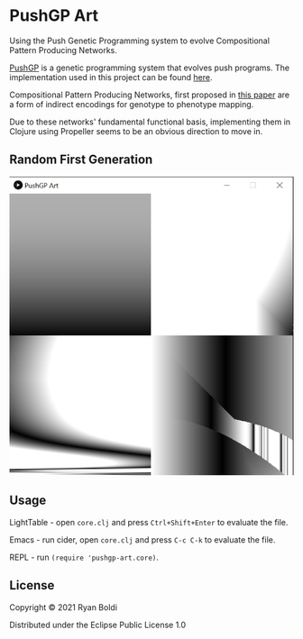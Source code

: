 # PushGP Art

Using the Push Genetic Programming system to evolve Compositional Pattern Producing Networks.

[PushGP](https://faculty.hampshire.edu/lspector/push.html) is a genetic programming system that evolves push programs. The implementation used in this project can be found [here](https://github.com/lspector/propeller).

Compositional Pattern Producing Networks, first proposed in [this paper](http://eplex.cs.ucf.edu/papers/stanley_aaaifs06.pdf) are a form of indirect encodings for genotype to phenotype mapping. 

Due to these networks' fundamental functional basis, implementing them in Clojure using Propeller seems to be an obvious direction to move in.

## Random First Generation

![random-4](/assets/4-random.png)

## Usage

LightTable - open `core.clj` and press `Ctrl+Shift+Enter` to evaluate the file.

Emacs - run cider, open `core.clj` and press `C-c C-k` to evaluate the file.

REPL - run `(require 'pushgp-art.core)`.

## License

Copyright © 2021 Ryan Boldi

Distributed under the Eclipse Public License 1.0
